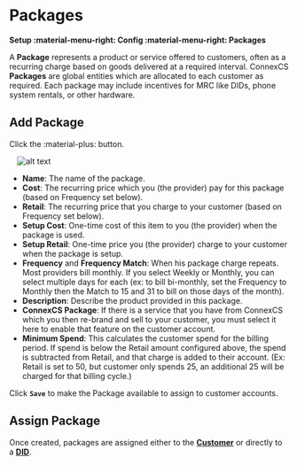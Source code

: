# Packages
**Setup :material-menu-right: Config :material-menu-right: Packages**

A **Package** represents a product or service offered to customers, often as a recurring charge based on goods delivered at a required interval. ConnexCS **Packages** are global entities which are allocated to each customer as required. Each package may include incentives for MRC like DIDs, phone system rentals, or other hardware. 

## Add Package
Click the :material-plus: button.

&emsp;![alt text][addpackage]

+ **Name**: The name of the package.
+ **Cost**: The recurring price which you (the provider) pay for this package (based on Frequency set below).
+ **Retail**: The recurring price that you charge to your customer (based on Frequency set below).
+ **Setup Cost**: One-time cost of this item to you (the provider) when the package is used.
+ **Setup Retail**: One-time price you (the provider) charge to your customer when the package is setup.
+ **Frequency** and **Frequency Match**: When his package charge repeats. Most providers bill monthly. If you select Weekly or Monthly, you can select multiple days for each (ex: to bill bi-monthly, set the Frequency to Monthly then the Match to 15 and 31 to bill on those days of the month).
+ **Description**: Describe the product provided in this package.
+ **ConnexCS Package**: If there is a service that you have from ConnexCS which you then re-brand and sell to your customer, you must select it here to enable that feature on the customer account.
+ **Minimum Spend**: This calculates the customer spend for the billing period. If spend is below the Retail amount configured above, the spend is subtracted from Retail, and that charge is added to their account. (Ex: Retail is set to 50, but customer only spends 25, an additional 25 will be charged for that billing cycle.)

Click **`Save`** to make the Package available to assign to customer accounts. 

## Assign Package
Once created, packages are assigned either to the [**Customer**](https://docs.connexcs.com/customer/package/) or directly to a [**DID**](https://docs.connexcs.com/customer/did/#billing).  

[addpackage]: /setup/img/addpackage.png "Add Package"

